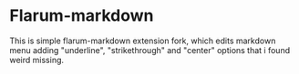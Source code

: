 # Flarum-markdown
This is simple flarum-markdown extension fork, which edits markdown menu adding "underline", "strikethrough" and "center" options that i found weird missing.

